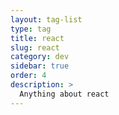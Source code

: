 ```yaml
---
layout: tag-list
type: tag
title: react
slug: react
category: dev
sidebar: true
order: 4
description: >
  Anything about react
---
```

